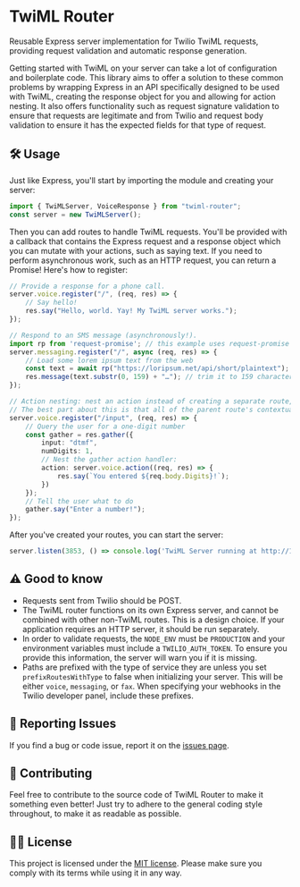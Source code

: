 # TwiML Router

Reusable Express server implementation for Twilio TwiML requests, providing request validation and automatic response generation.

Getting started with TwiML on your server can take a lot of configuration and boilerplate code. This library aims to offer a solution to these common problems by wrapping Express in an API specifically designed to be used with TwiML, creating the response object for you and allowing for action nesting. It also offers functionality such as request signature validation to ensure that requests are legitimate and from Twilio and request body validation to ensure it has the expected fields for that type of request.

## 🛠 Usage

Just like Express, you'll start by importing the module and creating your server:

```ts
import { TwiMLServer, VoiceResponse } from "twiml-router";
const server = new TwiMLServer();
```

Then you can add routes to handle TwiML requests. You'll be provided with a callback that contains the Express request and a response object which you can mutate with your actions, such as saying text. If you need to perform asynchronous work, such as an HTTP request, you can return a Promise! Here's how to register:

```ts
// Provide a response for a phone call.
server.voice.register("/", (req, res) => {
    // Say hello!
    res.say("Hello, world. Yay! My TwiML server works.");
});

// Respond to an SMS message (asynchronously!).
import rp from 'request-promise'; // this example uses request-promise to load information from the web
server.messaging.register("/", async (req, res) => {
    // Load some lorem ipsum text from the web
    const text = await rp("https://loripsum.net/api/short/plaintext");
    res.message(text.substr(0, 159) + "…"); // trim it to 159 characters to avoid sending more than one SMS.
});

// Action nesting: nest an action instead of creating a separate route, such as receiving the response to a <Gather> (which gathers information from the caller).
// The best part about this is that all of the parent route's contextual information is still available. Useful for when you have to transfer a user and lose out on that info.
server.voice.register("/input", (req, res) => {
    // Query the user for a one-digit number
    const gather = res.gather({
        input: "dtmf",
        numDigits: 1,
        // Nest the gather action handler:
        action: server.voice.action((req, res) => {
            res.say(`You entered ${req.body.Digits}!`);
        })
    });
    // Tell the user what to do
    gather.say("Enter a number!");
});
```

After you've created your routes, you can start the server:

```ts
server.listen(3853, () => console.log('TwiML Server running at http://127.0.0.1:3853/'));
```

## ⚠️ Good to know

- Requests sent from Twilio should be POST.
- The TwiML router functions on its own Express server, and cannot be combined with other non-TwiML routes. This is a design choice. If your application requires an HTTP server, it should be run separately.
- In order to validate requests, the `NODE_ENV` must be `PRODUCTION` and your environment variables must include a `TWILIO_AUTH_TOKEN`. To ensure you provide this information, the server will warn you if it is missing.
- Paths are prefixed with the type of service they are unless you set `prefixRoutesWithType` to false when initializing your server. This will be either `voice`, `messaging`, or `fax`. When specifying your webhooks in the Twilio developer panel, include these prefixes.

## 🐞 Reporting Issues

If you find a bug or code issue, report it on the [issues page](/issues).

## 🍻 Contributing

Feel free to contribute to the source code of TwiML Router to make it something even better! Just try to adhere to the general coding style throughout, to make it as readable as possible.

## 👩‍⚖️ License

This project is licensed under the [MIT license](/LICENSE). Please make sure you comply with its terms while using it in any way.